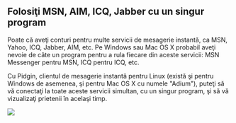 <?php require("../../entete.php"); ?> <?php require("../../base.php"); ?> <?php require("../../fonctions.php"); ?>

<div id="corps">

<h2>Folosiţi MSN, AIM, ICQ, Jabber cu un singur program</h2>

<p>Poate că aveţi conturi pentru multe servicii de mesagerie instantă,
ca MSN, Yahoo, ICQ, Jabber, AIM, etc. Pe Windows sau Mac OS X probabil 
aveţi nevoie de câte un program pentru a rula fiecare din aceste servicii:
MSN Messenger pentru MSN, ICQ pentru ICQ, etc.</p>

<p>Cu Pidgin, clientul de mesagerie instantă pentru Linux (există şi pentru
Windows de asemenea, şi pentru Mac OS X cu numele "Adium"), puteţi să vă
conectaţi la toate aceste servicii simultan, cu un singur program, şi să vă
vizualizaţi prietenii în acelaşi timp.</p>

<img src="Images/gaim_im_services.png" />

</div> </body> </html>

